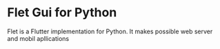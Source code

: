 # Flet Gui for Python
Flet is a Flutter implementation for Python. It makes possible web server and mobil apllications
